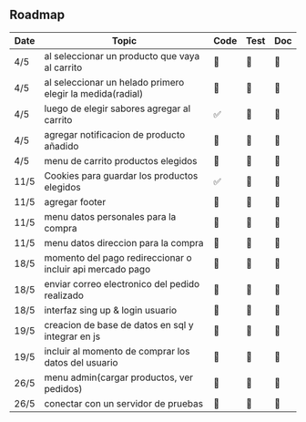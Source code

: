 ## Roadmap

| Date           | Topic                                                       | Code | Test | Doc |
| -------------- | ----------------------------------------------------------- | ---- | ---- | --- |
| 4/5            | al seleccionar un producto que vaya al carrito              | 🚧    | 🚧   | 🚧  |
| 4/5            | al seleccionar un helado primero elegir la medida(radial)   | 🚧    | 🚧   | 🚧  |
| 4/5            | luego de elegir sabores agregar al carrito                  | ✅    | 🚧   | 🚧  |
| 4/5            | agregar notificacion de producto añadido                    | 🚧    | 🚧   | 🚧  |
| 4/5            | menu de carrito productos elegidos                          | 🚧    | 🚧   | 🚧  |
| 11/5           | Cookies para guardar los productos elegidos                 | ✅    | 🚧   | 🚧  |
| 11/5           | agregar footer                                              | 🚧    | 🚧   | 🚧  |
| 11/5           | menu datos personales para la compra                        | 🚧    | 🚧   | 🚧  |
| 11/5           | menu datos direccion para la compra                         | 🚧    | 🚧   | 🚧  |
| 18/5           | momento del pago redireccionar o incluir api mercado pago   | 🚧    | 🚧   | 🚧  |
| 18/5           | enviar correo electronico del pedido realizado              | 🚧    | 🚧   | 🚧  |
| 18/5           | interfaz sing up & login usuario                            | 🚧    | 🚧   | 🚧  |
| 19/5           | creacion de base de datos en sql y integrar en js           | 🚧    | 🚧   | 🚧  |
| 19/5           | incluir al momento de comprar los datos del usuario         | 🚧    | 🚧   | 🚧  |
| 26/5           | menu admin(cargar productos, ver pedidos)                   | 🚧    | 🚧   | 🚧  |
| 26/5           | conectar con un servidor de pruebas                         | 🚧    | 🚧   | 🚧  |
